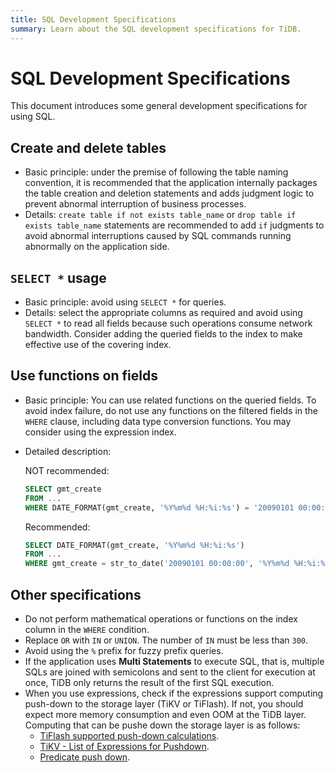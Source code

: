```yaml
---
title: SQL Development Specifications
summary: Learn about the SQL development specifications for TiDB.
---
```


# SQL Development Specifications

This document introduces some general development specifications for using SQL.

## Create and delete tables

- Basic principle: under the premise of following the table naming convention, it is recommended that the application internally packages the table creation and deletion statements and adds judgment logic to prevent abnormal interruption of business processes.
- Details: `create table if not exists table_name` or `drop table if exists table_name` statements are recommended to add `if` judgments to avoid abnormal interruptions caused by SQL commands running abnormally on the application side.

## `SELECT *` usage

- Basic principle: avoid using `SELECT *` for queries.
- Details: select the appropriate columns as required and avoid using `SELECT *` to read all fields because such operations consume network bandwidth. Consider adding the queried fields to the index to make effective use of the covering index.

## Use functions on fields

- Basic principle: You can use related functions on the queried fields. To avoid index failure, do not use any functions on the filtered fields in the `WHERE` clause, including data type conversion functions. You may consider using the expression index.
- Detailed description:

    NOT recommended:

    
    ```sql
    SELECT gmt_create
    FROM ...
    WHERE DATE_FORMAT(gmt_create, '%Y%m%d %H:%i:%s') = '20090101 00:00:00'
    ```

    Recommended:

    
    ```sql
    SELECT DATE_FORMAT(gmt_create, '%Y%m%d %H:%i:%s')
    FROM ...
    WHERE gmt_create = str_to_date('20090101 00:00:00', '%Y%m%d %H:%i:%s')
    ```

## Other specifications

- Do not perform mathematical operations or functions on the index column in the `WHERE` condition.
- Replace `OR` with `IN` or `UNION`. The number of `IN` must be less than `300`.
- Avoid using the `%` prefix for fuzzy prefix queries.
- If the application uses **Multi Statements** to execute SQL, that is, multiple SQLs are joined with semicolons and sent to the client for execution at once, TiDB only returns the result of the first SQL execution.
- When you use expressions, check if the expressions support computing push-down to the storage layer (TiKV or TiFlash). If not, you should expect more memory consumption and even OOM at the TiDB layer. Computing that can be pushe down the storage layer is as follows:
    - [TiFlash supported push-down calculations](/tiflash/tiflash-supported-pushdown-calculations.md).
    - [TiKV - List of Expressions for Pushdown](/functions-and-operators/expressions-pushed-down.md).
    - [Predicate push down](/predicate-push-down.md).
